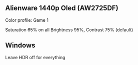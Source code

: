 
## Alienware 1440p Oled (AW2725DF)

Color profile: Game 1

Saturation 65% on all
Brightness 95%, Contrast 75% (default)


## Windows

Leave HDR off for everything
